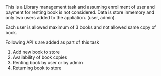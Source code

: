 This is a Library management task and assuming enrollment of user and payment for renting book is not considered.
Data is store inmemory and only two users added to the appliation. (user, admin).

Each user is allowed maximum of 3 books and not allowed same copy of book.

Following API's are added as part of this task
1. Add new book to store
2. Availability of book copies
3. Renting book by user or by admin
4. Returning book to store
